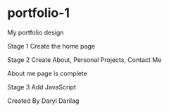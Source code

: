 # portfolio-1
My portfolio design 

Stage 1 Create the home page

Stage 2 Create About, Personal Projects, Contact Me

About me page is complete

Stage 3 Add JavaScript

Created By Daryl Darilag

